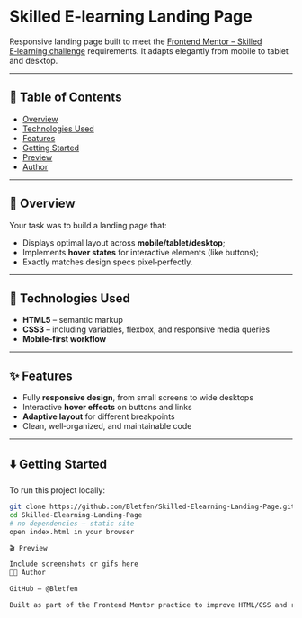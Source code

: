 # Skilled E‑learning Landing Page

Responsive landing page built to meet the [Frontend Mentor – Skilled E‑learning challenge](https://www.frontendmentor.io) requirements. It adapts elegantly from mobile to tablet and desktop.

---

## 📖 Table of Contents

- [Overview](#overview)
- [Technologies Used](#technologies-used)
- [Features](#features)
- [Getting Started](#getting-started)
- [Preview](#preview)
- [Author](#author)

---

## 📝 Overview

Your task was to build a landing page that:

- Displays optimal layout across **mobile/tablet/desktop**;
- Implements **hover states** for interactive elements (like buttons);
- Exactly matches design specs pixel‑perfectly.

---

## 🧰 Technologies Used

- **HTML5** – semantic markup
- **CSS3** – including variables, flexbox, and responsive media queries
- **Mobile‑first workflow**

---

## ✨ Features

- Fully **responsive design**, from small screens to wide desktops
- Interactive **hover effects** on buttons and links
- **Adaptive layout** for different breakpoints
- Clean, well‑organized, and maintainable code

---

## ⬇️ Getting Started

To run this project locally:

```bash
git clone https://github.com/Bletfen/Skilled-Elearning-Landing-Page.git
cd Skilled-Elearning-Landing-Page
# no dependencies — static site
open index.html in your browser

🎬 Preview

Include screenshots or gifs here
👨‍💻 Author

GitHub – @Bletfen

Built as part of the Frontend Mentor practice to improve HTML/CSS and responsive design skills.
```
